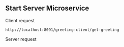 ## Start Server Microservice




Client request

    http://localhost:8091/greeting-client/get-greeting
    
Server request